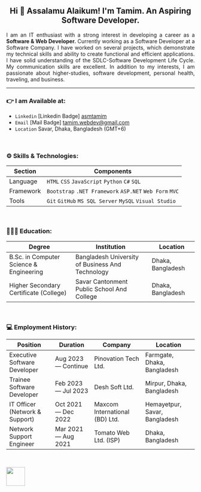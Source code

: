 <h2 align="center">Hi 👋 Assalamu Alaikum! I'm Tamim. An Aspiring Software Developer. </h2>

<p align="justify">
I am an IT enthusiast with a strong interest in developing a career as a <b>Software & Web Developer.</b> Currently working as a Software Developer at a Software Company. I have worked on several projects, which demonstrate my technical skills and ability to create functional and efficient applications. I have solid understanding of the SDLC-Software Development Life Cycle. My communication skills are excellent. In addition to my interests, I am passionate about higher-studies, software development, personal health, traveling, and business.
</p>

<hr>

### 👉 I am Available at:

- `Linkedin` [Linkedin Badge] <a href="https://linkedin.com/in/asmtamim">asmtamim</a>
- `Email` [Mail Badge] <a href="mailto:tamim.webdev@gmail.com">tamim.webdev@gmail.com</a>
- `Location` Savar, Dhaka, Bangladesh (GMT+6)

<br>


### ⚙️ Skills & Technologies:

| Section     | Components                                               |
| ----------- | -------------------------------------------------------- | 
| Language    | `HTML` `CSS` `JavaScript` `Python` `C#` `SQL`            | 
| Framework   | `Bootstrap` `.NET Framework` `ASP.NET` `Web Form` `MVC`  | 
| Tools       | `Git` `GitHub` `MS SQL Server` `MySQL` `Visual Studio`   | 

<br>


### 👨🏻‍🎓 Education:

| Degree                                      | Institution                                         | Location             |
| ------------------------------------------- | --------------------------------------------------- | -------------------- |
| B.Sc. in Computer Science & Engineering     | Bangladesh University of Business And Technology    | Dhaka, Bangladesh    |
| Higher Secondary Certificate (College)      | Savar Cantonment Public School And College          | Dhaka, Bangladesh    |

<br>


### 💻 Employment History:

| Position                        | Duration               | Company                          | Location                       |
| ------------------------------- | ---------------------- | -------------------------------- | ------------------------------ |
| Executive Software Developer    | Aug 2023 — Continue    | Pinovation Tech Ltd.             | Farmgate, Dhaka, Bangladesh    |
| Trainee Software Developer      | Feb 2023 — Jul 2023    | Desh Soft Ltd.                   | Mirpur, Dhaka, Bangladesh      |
| IT Officer (Network & Support)  | Oct 2021 — Dec 2022    | Maxcom International (BD) Ltd.   | Hemayetpur, Savar, Bangladesh  |
| Network Support Engineer        | Mar 2021 — Aug 2021    | Tomato Web Ltd. (ISP)            | Dhaka, Bangladesh              |

<br>


<a href="https://www.codechef.com/users/asmtamim" target="_blank"><img align="center" src="https://cdn.codechef.com/images/cc-logo.svg" height="50" /></a> 
